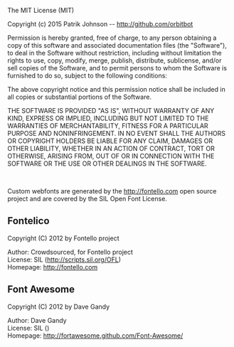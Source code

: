 The MIT License (MIT)

Copyright (c) 2015 Patrik Johnson -- http://github.com/orbitbot

Permission is hereby granted, free of charge, to any person obtaining a copy
of this software and associated documentation files (the "Software"), to deal
in the Software without restriction, including without limitation the rights
to use, copy, modify, merge, publish, distribute, sublicense, and/or sell
copies of the Software, and to permit persons to whom the Software is
furnished to do so, subject to the following conditions:

The above copyright notice and this permission notice shall be included in all
copies or substantial portions of the Software.

THE SOFTWARE IS PROVIDED "AS IS", WITHOUT WARRANTY OF ANY KIND, EXPRESS OR
IMPLIED, INCLUDING BUT NOT LIMITED TO THE WARRANTIES OF MERCHANTABILITY,
FITNESS FOR A PARTICULAR PURPOSE AND NONINFRINGEMENT. IN NO EVENT SHALL THE
AUTHORS OR COPYRIGHT HOLDERS BE LIABLE FOR ANY CLAIM, DAMAGES OR OTHER
LIABILITY, WHETHER IN AN ACTION OF CONTRACT, TORT OR OTHERWISE, ARISING FROM,
OUT OF OR IN CONNECTION WITH THE SOFTWARE OR THE USE OR OTHER DEALINGS IN THE
SOFTWARE.

<br />

Custom webfonts are generated by the http://fontello.com open source project
and are covered by the SIL Open Font License.

## Fontelico

   Copyright (C) 2012 by Fontello project  

   Author:    Crowdsourced, for Fontello project  
   License:   SIL (http://scripts.sil.org/OFL)  
   Homepage:  http://fontello.com  


## Font Awesome

   Copyright (C) 2012 by Dave Gandy  

   Author:    Dave Gandy  
   License:   SIL ()  
   Homepage:  http://fortawesome.github.com/Font-Awesome/  
